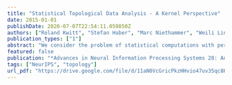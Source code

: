 ```yaml
---
title: "Statistical Topological Data Analysis - A Kernel Perspective"
date: 2015-01-01
publishDate: 2020-07-07T22:54:11.059850Z
authors: ["Roland Kwitt", "Stefan Huber", "Marc Niethammer", "Weili Lin", "Ulrich Bauer"]
publication_types: ["1"]
abstract: "We consider the problem of statistical computations with persistence diagrams, a summary representation of topological features in data. These diagrams encode persistent homology, a widely used invariant in topological data analysis. While several avenues towards a statistical treatment of the diagrams have been explored recently, we follow an alternative route that is motivated by the success of methods based on the embedding of probability measures into reproducing kernel Hilbert spaces. In fact, a positive definite kernel on persistence diagrams has recently been proposed, connecting persistent homology to popular kernel-based learning techniques such as support vector machines. However, important properties of that kernel which would enable a principled use in the context of probability measure embeddings remain to be explored. Our contribution is to close this gap by proving universality of a variant of the original kernel, and to demonstrate its effective use in two-sample hypothesis testing on synthetic as well as real-world data."
featured: false
publication: "*Advances in Neural Information Processing Systems 28: Annual Conference on Neural Information Processing Systems 2015, December 7-12, 2015, Montreal, Quebec, Canada*"
tags: ["NeurIPS", "topology"]
url_pdf: "https://drive.google.com/file/d/11aN0VcGricPkzHHvio47uv35qc8KKj8F"
---
```


